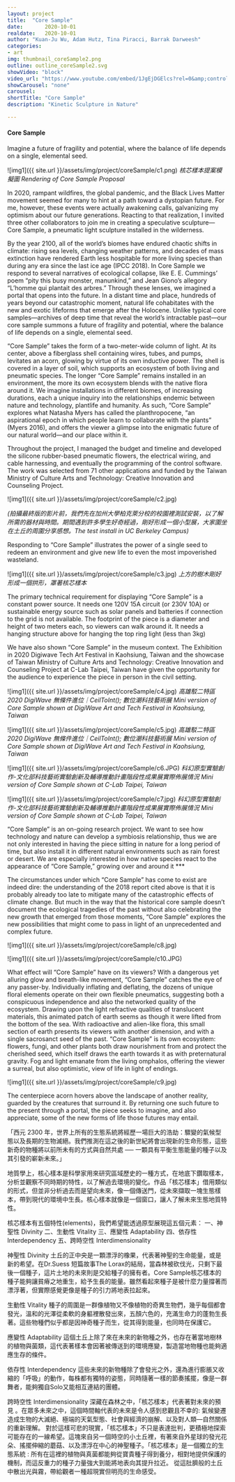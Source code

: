 ```yaml
---
layout: project
title:  "Core Sample"
date:   	2020-10-01
realdate:	2020-10-01
author: "Kuan-Ju Wu, Adam Hutz, Tina Piracci, Barrak Darweesh"
categories:
- art
img: thumbnail_coreSample2.png
outline: outline_coreSample2.svg
showVideo: "block"
video_url: "https://www.youtube.com/embed/1JgEjDGElcs?rel=0&amp;controls=1&amp;showinfo=0"
showCarousel: "none"
carousel:
shortTitle: "Core Sample"
description: "Kinetic Sculpture in Nature"

---
```

#### Core Sample ####

Imagine a future of fragility and potential, where the balance of life depends on a single, elemental seed.

![img1]({{ site.url }}/assets/img/project/coreSample/c1.png)
*核芯樣本提案模擬圖 Rendering of Core Sample Proposal*

In 2020, rampant wildfires, the global pandemic, and the Black Lives Matter movement seemed for many to hint at a path toward a dystopian future. For me, however, these events were actually awakening calls, galvanizing my optimism about our future generations. Reacting to that realization, I invited three other collaborators to join me in creating a speculative sculpture—Core Sample, a pneumatic light sculpture installed in the wilderness. 


By the year 2100, all of the world’s biomes have endured chaotic shifts in climate: rising sea levels, changing weather patterns, and decades of mass extinction have rendered Earth less hospitable for more living species than during any era since the last ice age (IPCC 2018). In Core Sample we respond to several narratives of ecological collapse, like E. E. Cummings’ poem “pity this busy monster, manunkind,” and Jean Giono’s allegory “L’homme qui plantait des arbres.” Through these lenses, we imagined a portal that opens into the future. In a distant time and place, hundreds of years beyond our catastrophic moment, natural life cohabitates with the new and exotic lifeforms that emerge after the Holocene. Unlike typical core samples—archives of deep time that reveal the world’s intractable past—our core sample summons a future of fragility and potential, where the balance of life depends on a single, elemental seed. 

“Core Sample” takes the form of a two-meter-wide column of light. At its center, above a fiberglass shell containing wires, tubes, and pumps, levitates an acorn, glowing by virtue of its own inductive power. The shell is covered in a layer of soil, which supports an ecosystem of both living and pneumatic species. The longer “Core Sample” remains installed in an environment, the more its own ecosystem blends with the native flora around it. We imagine installations in different biomes, of increasing durations, each a unique inquiry into the relationships endemic between nature and technology, plantlife and humanity. As such, “Core Sample” explores what Natasha Myers has called the planthropocene, “an aspirational epoch in which people learn to collaborate with the plants” (Myers 2016), and offers the viewer a glimpse into the enigmatic future of our natural world—and our place within it.

Throughout the project, I managed the budget and timeline and developed the silicone rubber-based pneumatic flowers, the electrical wiring, and cable harnessing, and eventually the programming of the control software. The work was selected from 71 other applications and funded by the Taiwan Ministry of Culture Arts and Technology: Creative Innovation and Counseling Project. 


![img1]({{ site.url }}/assets/img/project/coreSample/c2.jpg)

*(拍攝最終版的影片前，我們先在加州大學柏克萊分校的校園裡測試安裝，以了解所需的器材與時間。期間遇到許多學生好奇經過，剛好形成一個小型展，大家圍坐在土丘的周圍分享感想。The test install in UC Berkeley Campus)*


Responding to  “Core Sample” illustrates the power of a single seed to redeem an environment and give new life to even the most impoverished wasteland.

![img1]({{ site.url }}/assets/img/project/coreSample/c3.jpg)
*上方的樹木剛好形成一個拱形，罩著核芯樣本*


The primary technical requirement for displaying “Core Sample” is a constant power source. It needs one 120V 15A circuit (or 230V 10A) or sustainable energy source such as solar panels and batteries if connection to the grid is not available. The footprint of the piece is a diameter and height of two meters each, so viewers can walk around it. It needs a hanging structure above for hanging the top ring light (less than 3kg)

We have also shown “Core Sample” in the museum context. The Exhibition in 2020 Digiwave Tech Art Festival in Kaohsiung, Taiwan and the showcase of Taiwan Ministry of Culture Arts and Technology: Creative Innovation and Counseling Project at C-Lab Taipei, Taiwan have given the opportunity for the audience to experience the piece in person in the civil setting.


![img1]({{ site.url }}/assets/img/project/coreSample/c4.jpg)
*高雄駁二特區2020 DigiWave 無條件進位｜CeilToInt(); 數位潮科技藝術展
Mini version of Core Sample shown at DigiWave Art and Tech Festival in Kaohsiung, Taiwan*



![img1]({{ site.url }}/assets/img/project/coreSample/c5.jpg)
*高雄駁二特區2020 DigiWave 無條件進位｜CeilToInt(); 數位潮科技藝術展
Mini version of Core Sample shown at DigiWave Art and Tech Festival in Kaohsiung, Taiwan*


![img1]({{ site.url }}/assets/img/project/coreSample/c6.JPG)
*科幻原型實驗創作-文化部科技藝術實驗創新及輔導推動計畫階段性成果展實際佈展情況
Mini version of Core Sample shown at C-Lab Taipei, Taiwan*


![img1]({{ site.url }}/assets/img/project/coreSample/c7.jpg)
*科幻原型實驗創作-文化部科技藝術實驗創新及輔導推動計畫階段性成果展實際佈展情況
Mini version of Core Sample shown at C-Lab Taipei, Taiwan*


“Core Sample” is an on-going research project. We want to see how technology and nature can develop a symbiosis relationship, thus we are not only interested in having the piece sitting in nature for a long period of time, but also install it in different natural environments such as rain forest or desert. We are especially interested in how native species react to the appearance of “Core Sample,” growing over and around it ***

The circumstances under which “Core Sample” has come to exist are indeed dire: the understanding of the 2018 report cited above is that it is probably already too late to mitigate many of the catastrophic effects of climate change. But much in the way that the historical core sample doesn’t document the ecological tragedies of the past without also celebrating the new growth that emerged from those moments, “Core Sample” explores the new possibilities that might come to pass in light of an unprecedented and complex future. 

![img1]({{ site.url }}/assets/img/project/coreSample/c8.jpg)


![img1]({{ site.url }}/assets/img/project/coreSample/c10.JPG)



What effect will “Core Sample” have on its viewers? With a dangerous yet alluring glow and breath-like movement, “Core Sample” catches the eye of any passer-by. Individually inflating and deflating, the dozens of unique floral elements operate on their own flexible pneumatics, suggesting both a conspicuous independence and also the networked quality of the ecosystem. Drawing upon the light refractive qualities of translucent materials, this animated patch of earth seems as though it were lifted from the bottom of the sea. With radioactive and alien-like flora, this small section of earth presents its viewers with another dimension, and with a single sacrosanct seed of the past. “Core Sample” is its own ecosystem: flowers, fungi, and other plants both draw nourishment from and protect the cherished seed, which itself draws the earth towards it as with preternatural gravity. Fog and light emanate from the living omphalos, offering the viewer a surreal, but also optimistic, view of life in light of endings. 

![img1]({{ site.url }}/assets/img/project/coreSample/c9.jpg)


The centerpiece acorn hovers above the landscape of another reality, guarded by the creatures that surround it.
By returning one such future to the present through a portal, the piece seeks to imagine, and also appreciate, some of the new forms of life those futures may entail.



「西元 2300 年，世界上所有的⽣態系統將經歷⼀場巨⼤的浩劫：驟變的氣候型態以及⻑期的⽣物滅絕。我們推測在這之後的新世紀將會出現新的⽣命形態，這些新奇的物種將以前所未有的⽅式與⾃然共處 ── 一顆具有平衡生態能量的種子以及其引發的嶄新未來。」

地質學上，核心樣本是科學家用來研究區域歷史的一種方式，在地底下鑽取樣本，分析並觀察不同時期的特性，以了解過去環境的變化。作品「核芯樣本」借用類似的形式，但並非分析過去而是望向未來，像一個傳送門，從未來擷取一塊生態樣本，帶到現代的環境中生長。核心樣本就像是一個窗口，讓人了解未來生態地質特性。

核芯樣本有五個特性(elements)，我們希望能透過原型展現這五個元素：
一、神聖性 Divinity
二、生動性 Vitality
三、應變性 Adaptability
四、依存性 Interdependency
五、跨時空性 Interdimensionality

神聖性 Divinity
土丘的正中央是一顆漂浮的橡果，代表著神聖的生命能量，或是新的希望。在Dr.Suess 短篇故事The Lorax的結局，當森林被砍伐光，只剩下最後一個種子，這片土地的未來則是交給種子的擁有者。Core Sample核芯樣本的種子能夠讓貧瘠之地重生，給予生長的能量。雖然看起來種子是被什麼力量撐著而漂浮著，但實際感覺更像是種子的引力將地表拉起來。

生動性 Vitality
種子的周圍是一群像植物又不像植物的奇異生物們，幾乎每個都會發光，溫和的光澤從柔軟的身軀裡散發出來，五顏六色的，充滿生命力的蓬勃生長著。這些物種們似乎都是因神奇種子而生，從其得到能量，也同時在保護它。

應變性 Adaptability
這個土丘上除了來在未來的新物種之外，也存在著當地樹林的植物與菌類，這代表著樣本會因著被傳送到的環境應變，製造當地物種也能夠適應生存的條件。

依存性 Interdependency
這些未來的新物種除了會發光之外，還為進行膨脹又收縮的「呼吸」的動作，每株都有獨特的姿態，同時隨著一樣的節奏搖擺，像是一群舞者，能夠獨自Solo又能相互連結的團體。

跨時空性 Interdimensionality
深藏在森林之中，「核芯樣本」代表著對未來的預見 。在眾多未來之中，這個時間軸代表的未來是令人感到悲觀且不幸的: 氣候變遷造成生物的大滅絕、極端的天氣型態、社會與經濟的崩解、以及對人類—自然關係的重新理解。
對於這樣可悲的現實，「核芯樣本」不只是表達批判，更積極地探索可能存在的一線希望。這塊來自另一個時空的小土丘裡，有著來自外星球的發光花朵、搖擺伸縮的蘑菇、以及漂浮在中心的神聖種子。「核芯樣本」是一個獨立的生態系統 : 所有在這裡的植物與真菌都能夠從寶貴種子得到養分，相對地提供保護的機制，而這反重力的種子力量強大到能將地表向其提升拉近。 從這肚臍般的土丘中散出光與霧，帶給觀者一種超現實但明亮的生命感受。











